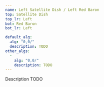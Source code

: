 ```yaml
---
name: Left Satellite Dish / Left Red Baron
top: Satellite Dish
top_lr: Left
bot: Red Baron
bot_lr: Left

default_alg:
  alg: "0,0/"
  description: TODO
other_algs:
  -
    alg: "0,0/"
    description: TODO
---
```


Description TODO

